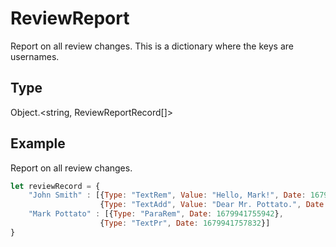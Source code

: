 # ReviewReport

Report on all review changes.
This is a dictionary where the keys are usernames.

## Type

Object.&lt;string, ReviewReportRecord[]&gt;



## Example

Report on all review changes.

```javascript editor-xlsx
let reviewRecord = {
	"John Smith" : [{Type: "TextRem", Value: "Hello, Mark!", Date: 1679941734161},
					{Type: "TextAdd", Value: "Dear Mr. Pottato.", Date: 1679941736189}],
	"Mark Pottato" : [{Type: "ParaRem", Date: 1679941755942},
					{Type: "TextPr", Date: 1679941757832}]
}
```
